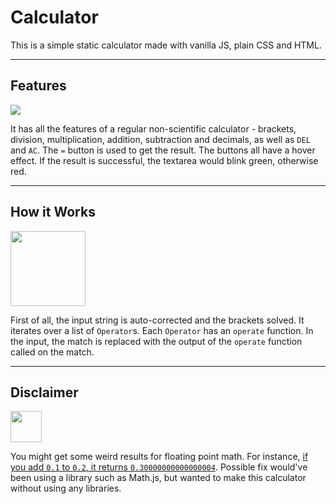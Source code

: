 # Calculator

This is a simple static calculator made with vanilla JS, plain CSS and HTML.

---

## Features

<img src="https://user-images.githubusercontent.com/87853925/140263057-988349c4-7852-4c55-a6b4-981b1eddd946.gif">

It has all the features of a regular non-scientific calculator - brackets, division, multiplication, addition, subtraction and decimals, as well as `DEL` and `AC`. The `=` button is used to get the result. The buttons all have a hover effect. If the result is successful, the textarea would blink green, otherwise red.

---

## How it Works

<img src="https://user-images.githubusercontent.com/87853925/140262989-141964da-3e36-46a9-9b3d-a9ee5b161f42.png" height=120>

First of all, the input string is auto-corrected and the brackets solved. It iterates over a list of `Operator`s. Each `Operator` has an `operate` function. In the input, the match is replaced with the output of the `operate` function called on the match.

---

## Disclaimer

<img src="https://user-images.githubusercontent.com/87853925/140262893-fc1e61bb-1f5c-46e5-8fb9-e78d442a9359.png" height=50>

You might get some weird results for floating point math. For instance, [if you add `0.1` to `0.2`, it returns `0.30000000000000004`](https://www.youtube.com/watch?v=s9F8pu5KfyM). Possible fix would've been using a library such as Math.js, but wanted to make this calculator without using any libraries.
